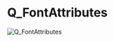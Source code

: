 # Q_FontAttributes

![Q_FontAttributes](https://user-images.githubusercontent.com/116869307/214147610-3b768d9e-7d5f-4260-abb0-1393bea3f0ff.png)
